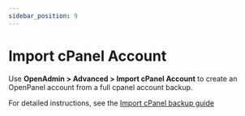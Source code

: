 ```yaml
---
sidebar_position: 9
---
```


# Import cPanel Account

Use **OpenAdmin > Advanced > Import cPanel Account** to create an OpenPanel account from a full cpanel account backup.

For detailed instructions, see the [Import cPanel backup guide](https://openpanel.com/docs/articles/transfers/import-cpanel-backup-to-openpanel/)
